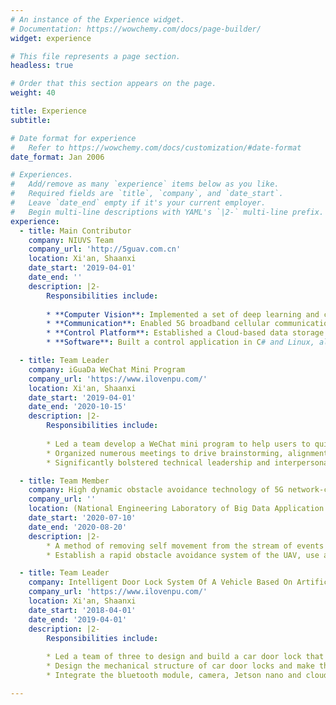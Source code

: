 ```yaml
---
# An instance of the Experience widget.
# Documentation: https://wowchemy.com/docs/page-builder/
widget: experience

# This file represents a page section.
headless: true

# Order that this section appears on the page.
weight: 40

title: Experience
subtitle:

# Date format for experience
#   Refer to https://wowchemy.com/docs/customization/#date-format
date_format: Jan 2006

# Experiences.
#   Add/remove as many `experience` items below as you like.
#   Required fields are `title`, `company`, and `date_start`.
#   Leave `date_end` empty if it's your current employer.
#   Begin multi-line descriptions with YAML's `|2-` multi-line prefix.
experience:
  - title: Main Contributor
    company: NIUVS Team
    company_url: 'http://5guav.com.cn'
    location: Xi'an, Shaanxi
    date_start: '2019-04-01'
    date_end: ''
    description: |2-
        Responsibilities include:
        
        * **Computer Vision**: Implemented a set of deep learning and classical computer vision algorithms in Python (PyTorch) and OpenCV for object detection, tracking and aiming.
        * **Communication**: Enabled 5G broadband cellular communication for operating range exceeding 1K+ miles.
        * **Control Platform**: Established a Cloud-based data storage and processing system for real-time flight monitoring and management.
        * **Software**: Built a control application in C# and Linux, allowing two-way real-time flight control and flight data visualization.

  - title: Team Leader
    company: iGuaDa WeChat Mini Program
    company_url: 'https://www.ilovenpu.com/'
    location: Xi'an, Shaanxi
    date_start: '2019-04-01'
    date_end: '2020-10-15'
    description: |2-
        Responsibilities include:
        
        * Led a team develop a WeChat mini program to help users to quickly check the class schedule, remind of courses, and share learning materials on campus
        * Organized numerous meetings to drive brainstorming, alignment and troubleshooting
        * Significantly bolstered technical leadership and interpersonal skills

  - title: Team Member
    company: High dynamic obstacle avoidance technology of 5G network-connected UAV
    company_url: ''
    location: (National Engineering Laboratory of Big Data Application Technology for Air, Space, Ground and Sea Integration, NPU)
    date_start: '2020-07-10'
    date_end: '2020-08-20'
    description: |2-
        * A method of removing self movement from the stream of events proposed by Mitrokhin etc. was referenced. A density-based clustering algorithm and self-trained neural network were used to segment the target obstacles. Finally, the speed of the obstacle is calculated by the optical flow method, so that the UAV can avoid obstacles.
        * Establish a rapid obstacle avoidance system of the UAV, use an event camera (an open simulation data set) to conduct the environment perception of the unmanned system, reduce the environment perception time of the unmanned system to level 10MS.

  - title: Team Leader
    company: Intelligent Door Lock System Of A Vehicle Based On Artificial Intelligence
    company_url: 'https://www.ilovenpu.com/'
    location: Xi'an, Shaanxi
    date_start: '2018-04-01'
    date_end: '2019-04-01'
    description: |2-
        Responsibilities include:
        
        * Led a team of three to design and build a car door lock that could be unlocked by using face recognition without the key.
        * Design the mechanical structure of car door locks and make the prototype by 3D printing.
        * Integrate the bluetooth module, camera, Jetson nano and cloud system, enabling face recognition and remote unlock.

---
```

